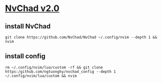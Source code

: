 # [NvChad v2.0](https://nvchad.com/)

## install NvChad

```shell
git clone https://github.com/NvChad/NvChad ~/.config/nvim --depth 1 && nvim
```

## install config

```shell
rm ~/.config/nvim/lua/custom -rf && git clone https:/github.com/ngtuonghy/nvchad_config --depth 1 ~/.config/nvim/lua/custom && nvim
```
